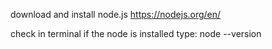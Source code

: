 download and install node.js
https://nodejs.org/en/

check in terminal if the node is installed
type: node --version


